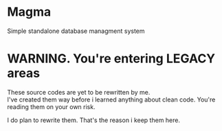 # Magma
Simple standalone database managment system

# WARNING. You're entering LEGACY areas
These source codes are yet to be rewritten by me.  
I've created them way before i learned anything about clean code.
You're reading them on your own risk.

I do plan to rewrite them. That's the reason i keep them here.
